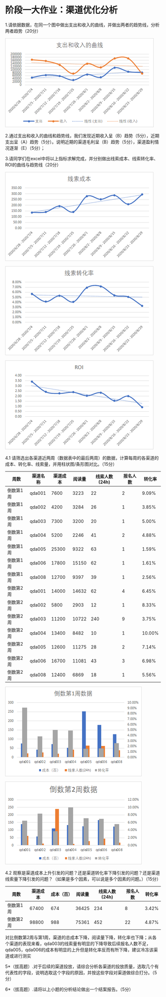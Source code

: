 # 阶段一大作业：渠道优化分析  

1.请依据数据，在同一个图中做出支出和收入的曲线，并做出两者的趋势线，分析两者趋势（20分）  

![image-20210509212450586](第一阶段作业.assets/image-20210509212450586.png)



2.通过支出和收入的曲线和趋势线，我们发现近期收入呈（B）趋势（5分），近期支出呈（A）趋势（5分）。说明近期的渠道毛利呈（B）趋势（5分），渠道盈利情况逐渐（E）（5分）；  



3.请同学们在excel中将以上指标求解完成，并分别做出线索成本、线索转化率、ROI的曲线与趋势线（20分）  

![image-20210509213851581](第一阶段作业.assets/image-20210509213851581.png)

![image-20210509213900658](第一阶段作业.assets/image-20210509213900658.png)

![image-20210509213911661](第一阶段作业.assets/image-20210509213911661.png)



4.1 请筛选出各渠道近两周（数据表中的最后两周）的数据，计算每周的各渠道的成本、转化率、线索量，并用柱状图/条形图对比。（15分）  

| 周数      | 渠道名称 | 渠道成本 | 阅读量 | 线索人数(24h) | 报名人数 | 转化率 |
| --------- | -------- | -------- | ------ | ------------- | -------- | ------ |
| 倒数第1周 | qda001   | 7600     | 3223   | 22            | 2        | 9.09%  |
| 倒数第1周 | qda002   | 4200     | 3284   | 26            | 1        | 3.85%  |
| 倒数第1周 | qda003   | 7300     | 3200   | 20            | 1        | 5.00%  |
| 倒数第1周 | qda004   | 5200     | 2246   | 41            | 2        | 4.88%  |
| 倒数第1周 | qda005   | 25300    | 9322   | 63            | 1        | 1.59%  |
| 倒数第1周 | qda006   | 17800    | 15150  | 62            | 1        | 1.61%  |
| 倒数第1周 | qda008   | 12700    | 9397   | 39            | 1        | 2.56%  |
| 倒数第2周 | qda001   | 14000    | 14632  | 62            | 4        | 6.45%  |
| 倒数第2周 | qda002   | 5800     | 2903   | 12            | 1        | 8.33%  |
| 倒数第2周 | qda003   | 11200    | 10722  | 240           | 9        | 3.75%  |
| 倒数第2周 | qda004   | 13400    | 8482   | 10            | 1        | 10.00% |
| 倒数第2周 | qda005   | 12600    | 11275  | 28            | 2        | 7.14%  |
| 倒数第2周 | qda006   | 16700    | 11081  | 43            | 3        | 6.98%  |
| 倒数第2周 | qda008   | 12400    | 6869   | 18            | 1        | 5.56%  |



![image-20210510204427806](第一阶段作业.assets/image-20210510204427806.png)

![image-20210510204434308](第一阶段作业.assets/image-20210510204434308.png)

4.2 观察是渠道成本上升引发的问题？还是渠道转化率下降引发的问题？还是渠道线索量下降引发的问题？（如果是多个因素，可以说是多个因素的问题。）（15分）  

| 周数      | 渠道成本 | 成本（百） | 阅读量 | 线索人数(24h) | 报名人数 | 转化率 |
| --------- | -------- | ---------- | ------ | ------------- | -------- | ------ |
| 倒数第1周 | 67400    | 674        | 36425  | 234           | 8        | 3.42%  |
| 倒数第2周 | 98800    | 988        | 75361  | 452           | 22       | 4.87%  |

对比倒数第2周与第1周，渠道的总成本下降，阅读量下降，转化率也下降；从各个渠道的表现来看，qda003的线索量有明显的下降导致后续报名人数不足，qda005，qda006的成本有明显的上升但是转化率反而有所下降，建议冷冻该渠道或进行测实



5*（拔高题）.对于后续的渠道投放，请综合分析各渠道的投放质量，选取几个有代表性的字段，说明选取这个字段的原因，并按这些字段对渠道做综合打分。（5分）





6*（拔高题）.请将以上小题的分析结论做出一个结案报告。（5分）